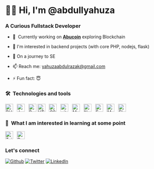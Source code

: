 # 🙋‍♂️ Hi, I'm @abdullyahuza 
### A Curious Fullstack Developer

- 🚀  Currently working on <a href="https://github.com/abdullyahuza/abucoin"><b>Abucoin</b></a> exploring Blockchain

- 👯 I'm interested in backend projects (with core PHP, nodejs, flask)

- 🌱 On a journey to SE

- 📫 Reach me: yahuzaabdulrazak@gmail.com

- ⚡ Fun fact: 😇

### 🛠  Technologies and tools

[<img src="https://img.shields.io/badge/PHP-282C34?logo=PHP&logoColor= 8993be" alt="PHP logo" title="PHP" height="25" />][tech_tools_anchor]
&nbsp;
[<img src="https://img.shields.io/badge/JavaScript-282C34?logo=javascript&logoColor=F7DF1E" alt="JavaScript logo" title="JavaScript" height="25" />][tech_tools_anchor]
&nbsp;
[<img src="https://img.shields.io/badge/Python-282C34?logo=python&logoColor=4B8BBE" alt="Python logo" title="Python" height="25" />][tech_tools_anchor]
<a name="learning-next"></a>
[<img src="https://img.shields.io/badge/HTML5-282C34?logo=html5&logoColor=E34F26" alt="HTML5 logo" title="HTML5" height="25" />][tech_tools_anchor]
&nbsp;
[<img src="https://img.shields.io/badge/CSS3-282C34?logo=css3&logoColor=1572B6" alt="CSS3 logo" title="CSS3" height="25" />][tech_tools_anchor]
&nbsp;
[<img src="https://img.shields.io/badge/git-282C34?logo=git&logoColor=F05032" alt="git logo" title="git" height="25" />][tech_tools_anchor]
&nbsp;
[<img src="https://img.shields.io/badge/MongoDB-282C34?logo=mongodb&logoColor=47A248" alt="MongoDB logo" title="MongoDB" height="25" />][tech_tools_anchor]
&nbsp;
[<img src="https://img.shields.io/badge/Node.js-282C34?logo=node.js&logoColor=339933" alt="Node.js logo" title="Node.js" height="25" />][tech_tools_anchor]
&nbsp;
[<img src="https://img.shields.io/badge/Express-282C34?logo=express&logoColor=FFFFFF" alt="Express.js logo" title="Express.js" height="25" />][tech_tools_anchor]
&nbsp;
[<img src="https://img.shields.io/badge/MySQL-282C34?logo=mysql&logoColor=00758f" alt="MySQL logo" title="Express.js" height="25" />][tech_tools_anchor]
&nbsp;
[<img src="https://img.shields.io/badge/Flask-282C34?logo=flask&logoColor=FFFFFF" alt="Flask logo" title="Flask" height="25" />][tech_tools_anchor]



### 👾  What I am interested in learning at some point

[<img src="https://img.shields.io/badge/Tailwind%20CSS-282C34?logo=tailwind-css&logoColor=38B2AC" alt="Tailwind CSS logo" title="Tailwind CSS" height="25" />][learning_next_anchor]
&nbsp;
[<img src="https://img.shields.io/badge/React-282C34?logo=react&logoColor=61DAFB" alt="React logo" title="React" height="25" />][tech_tools_anchor]
&nbsp;

[tech_tools_anchor]: #
[learning_next_anchor]: #

### Let's connect
<p><a href="https://github.com/abdullyahuza" target="_blank"><img alt="Github" src="https://img.shields.io/badge/GitHub-%2312100E.svg?&style=for-the-badge&logo=Github&logoColor=white" /></a> <a href="https://twitter.com/abdullyahuza" target="_blank"><img alt="Twitter" src="https://img.shields.io/badge/twitter-%231DA1F2.svg?&style=for-the-badge&logo=twitter&logoColor=white" /></a> <a href="https://www.linkedin.com/in/yahuzaabdulrazak" target="_blank"><img alt="LinkedIn" src="https://img.shields.io/badge/linkedin-%230077B5.svg?&style=for-the-badge&logo=linkedin&logoColor=white" /></a>
</p>
